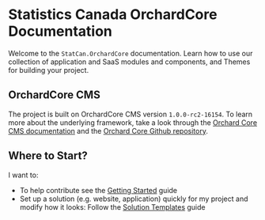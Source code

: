 # Statistics Canada OrchardCore Documentation

Welcome to the `StatCan.OrchardCore` documentation. Learn how to use our collection of application and SaaS modules and components, and Themes for building your project.

## OrchardCore CMS

The project is built on OrchardCore CMS version `1.0.0-rc2-16154`. To learn more about the underlying framework, take a look through the [Orchard Core CMS documentation](https://docs.orchardcore.net) and the [Orchard Core Github repository](https://github.com/OrchardCMS/OrchardCore).


## Where to Start?

I want to:
* To help contribute see the [Getting Started](development/getting-started/) guide 
* Set up a solution (e.g. website, application) quickly for my project and modify how it looks: Follow the [Solution Templates](development/solution-templates) guide
